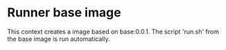 # Runner base image

This context creates a image based on base:0.0.1. The script 'run.sh' from the base image is run automatically.